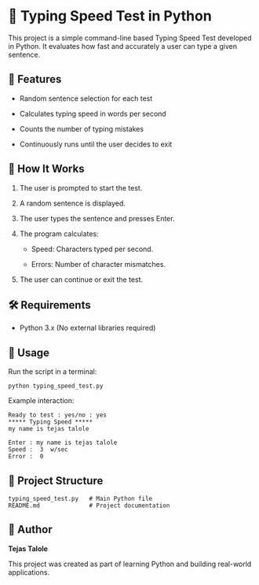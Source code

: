 # 🧠 Typing Speed Test in Python
This project is a simple command-line based Typing Speed Test developed in Python. It evaluates how fast and accurately a user can type a given sentence.


## 📌 Features
- Random sentence selection for each test

- Calculates typing speed in words per second

- Counts the number of typing mistakes

- Continuously runs until the user decides to exit


## 🚀 How It Works
1. The user is prompted to start the test.

2. A random sentence is displayed.

3. The user types the sentence and presses Enter.

4. The program calculates:
   - Speed: Characters typed per second.

   - Errors: Number of character mismatches.

5. The user can continue or exit the test.


## 🛠 Requirements

- Python 3.x (No external libraries required)


## 📄 Usage
Run the script in a terminal:

``` 
python typing_speed_test.py
```

Example interaction:

```
Ready to test : yes/no : yes
***** Typing Speed *****
my name is tejas talole

Enter : my name is tejas talole
Speed :  3  w/sec
Error :  0
```

## 📂 Project Structure

```
typing_speed_test.py   # Main Python file
README.md              # Project documentation
```

## 🙌 Author
**Tejas Talole**

This project was created as part of learning Python and building real-world applications.

